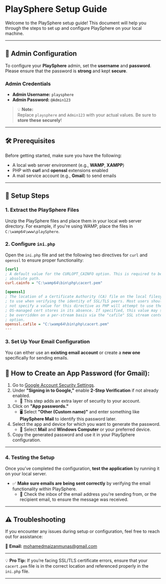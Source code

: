 # PlaySphere Setup Guide

Welcome to the PlaySphere setup guide! This document will help you through the steps to set up and configure PlaySphere on your local machine.

---
## 🔑 Admin Configuration

To configure your **PlaySphere** admin, set the **username** and **password**. Please ensure that the password is **strong** and kept **secure**.

### Admin Credentials

- **Admin Username:** `playsphere`  
- **Admin Password:** `@Admin123`  

> 💡 **Note:**  
> Replace `playsphere` and `Admin123` with your actual values. Be sure to **store these securely**!

---

## 🛠️ Prerequisites

Before getting started, make sure you have the following:

- A local web server environment (e.g., **WAMP**, **XAMPP**)
- PHP with **curl** and **openssl** extensions enabled
- A mail service account (e.g., **Gmail**) to send emails

---

## 📝 Setup Steps

### 1. Extract the PlaySphere Files
Unzip the PlaySphere files and place them in your local web server directory. For example, if you're using WAMP, place the files in `C:\wamp64\www\playSphere`.

### 2. Configure `ini.php`
Open the `ini.php` file and set the following two directives for `curl` and `openssl` to ensure proper functionality:

```ini
[curl]
; A default value for the CURLOPT_CAINFO option. This is required to be an
; absolute path.
curl.cainfo = "C:\wamp64\bin\php\cacert.pem"

[openssl]
; The location of a Certificate Authority (CA) file on the local filesystem
; to use when verifying the identity of SSL/TLS peers. Most users should
; not specify a value for this directive as PHP will attempt to use the
; OS-managed cert stores in its absence. If specified, this value may still
; be overridden on a per-stream basis via the "cafile" SSL stream context
; option.
openssl.cafile = "C:\wamp64\bin\php\cacert.pem"
---
```
### 3. Set Up Your Email Configuration

You can either use an **existing email account** or create a **new one** specifically for sending emails.

## 🔑 How to Create an App Password (for Gmail):
1. Go to [Google Account Security Settings](https://myaccount.google.com/security).
2. Under **"Signing in to Google,"** enable **2-Step Verification** if not already enabled. 
    - 🔐 This step adds an extra layer of security to your account.
3. Click on **"App passwords."**
    - 🖥️ Select **"Other (Custom name)"** and enter something like **PlaySphere Mail** to identify this password later.
4. Select the app and device for which you want to generate the password.
    - 📱 Select **Mail** and **Windows Computer** or your preferred device.
5. Copy the generated password and use it in your PlaySphere configuration.

---

### 4. Testing the Setup

Once you’ve completed the configuration, **test the application** by running it on your local server. 

- ✅ **Make sure emails are being sent correctly** by verifying the email functionality within PlaySphere.
    - 📧 Check the inbox of the email address you're sending from, or the recipient email, to ensure the message was received.

---

## ⚠️ Troubleshooting

If you encounter any issues during setup or configuration, feel free to reach out for assistance:

📧 **Email:** [mohamedmaizanmunas@gmail.com](mailto:mohamedmaizanmunas@gmail.com)

---

💡 **Pro Tip:** If you’re facing SSL/TLS certificate errors, ensure that your `cacert.pem` file is in the correct location and referenced properly in the `ini.php` file.

---


